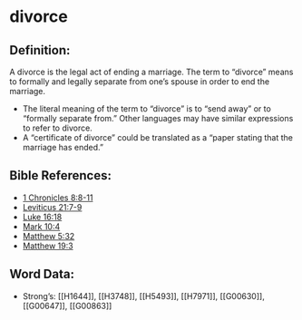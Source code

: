 # divorce

## Definition:

A divorce is the legal act of ending a marriage. The term to “divorce” means to formally and legally separate from one’s spouse in order to end the marriage.

* The literal meaning of the term to “divorce” is to “send away” or to “formally separate from.” Other languages may have similar expressions to refer to divorce.
* A “certificate of divorce” could be translated as a “paper stating that the marriage has ended.”

## Bible References:

* [1 Chronicles 8:8-11](rc://en/tn/help/1ch/08/08)
* [Leviticus 21:7-9](rc://en/tn/help/lev/21/07)
* [Luke 16:18](rc://en/tn/help/luk/16/18)
* [Mark 10:4](rc://en/tn/help/mrk/10/04)
* [Matthew 5:32](rc://en/tn/help/mat/05/32)
* [Matthew 19:3](rc://en/tn/help/mat/19/03)

## Word Data:

* Strong’s: [[H1644]], [[H3748]], [[H5493]], [[H7971]], [[G00630]], [[G00647]], [[G00863]]
